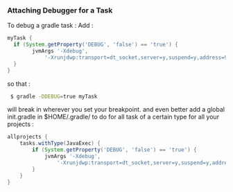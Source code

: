 
### Attaching Debugger for a Task

To debug a gradle task :
Add :
```groovy
myTask {
  if (System.getProperty('DEBUG', 'false') == 'true') {
        jvmArgs '-Xdebug',
            '-Xrunjdwp:transport=dt_socket,server=y,suspend=y,address=9009'
  }
}
```
so that :
```bash
 $ gradle -DDEBUG=true myTask
```
will break in wherever you set your breakpoint.
and even better add a global init.gradle in $HOME/.gradle/ to do
for all task of a certain type for all your projects :
```groovy
allprojects {
    tasks.withType(JavaExec) {
        if (System.getProperty('DEBUG', 'false') == 'true') {
            jvmArgs '-Xdebug',
                '-Xrunjdwp:transport=dt_socket,server=y,suspend=y,address=9009'
        }
    }
}
````
